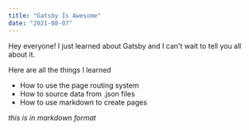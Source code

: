 ```yaml
---
title: "Gatsby Is Awesome"
date: "2021-08-07"
---
```


Hey everyone! I just learned about Gatsby and I can't wait to tell you all about it.


Here are all the things I learned
- How to use the page routing system
- How to source data from .json files
- How to use markdown to create pages


*this is in markdown format*